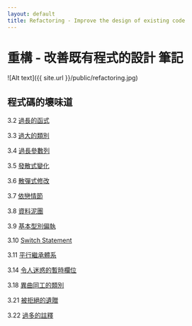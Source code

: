 ```yaml
---
layout: default
title: Refactoring - Improve the design of existing code
---
```

# 重構 - 改善既有程式的設計 筆記

![Alt text]({{ site.url }}/public/refactoring.jpg)

## 程式碼的壞味道

3.2 [過長的函式](/2020/04/09/large-method/)

3.3 [過大的類別](/2020/04/10/large-class/)

3.4 [過長參數列](/2020/04/10/long-parameter-list/)

3.5 [發散式變化](/2020/04/13/divergent-change/)

3.6 [散彈式修改](/2020/04/13/shotgun-surgery/)

3.7 [依戀情節](/2020/04/10/feature-envy/)

3.8 [資料泥團](/2020/04/10/data-clumps/)

3.9 [基本型別偏執](/2020/04/10/primitive-obsession/)

3.10 [Switch Statement](/2020/04/11/switch-statement/)

3.11 [平行繼承體系](/2020/04/13/parallel-inheritance-hierarchies/)

3.14 [令人迷惑的暫時欄位](/2020/04/11/temporary-field/)

3.18 [異曲同工的類別](/2020/04/13/alternative-classes-with-different-interfaces/)

3.21 [被拒絕的遺贈](/2020/04/12/refused-bequest/)

3.22 [過多的註釋](/2020/04/15/comments/)
